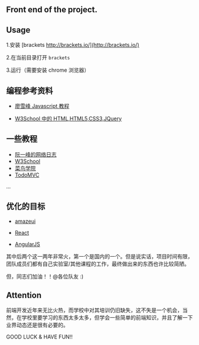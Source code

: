 ## Front end of the project.


## Usage

1.安装 [brackets http://brackets.io/](http://brackets.io/)

2.在当前目录打开 `brackets`

3.运行（需要安装 chrome 浏览器）


## 编程参考资料

* [廖雪峰 Javascript 教程](http://www.liaoxuefeng.com/wiki/001434446689867b27157e896e74d51a89c25cc8b43bdb3000)

* [W3School 中的 HTML,HTML5,CSS3,JQuery](http://www.w3school.com.cn/index.html)

## 一些教程

* [阮一峰的网络日志](http://www.ruanyifeng.com/blog/archives.html)
* [W3School](http://www.w3school.com.cn/index.html)
* [菜鸟学院](http://www.runoob.com/)
* [TodoMVC](http://todomvc.com/)

...



## 优化的目标
  
* [amazeui](http://amazeui.org/) 

* [React](https://facebook.github.io/react/)

* [AngularJS](http://www.runoob.com/angularjs/angularjs-tutorial.html)

其中后两个这一两年非常火，第一个是国内的一个。但是说实话，项目时间有限，团队成员们都有自己实验室/其他课程的工作，最终做出来的东西也许比较简陋。

但，同志们加油！！@各位队友 :)


## Attention

前端开发近年来无比火热，而学校中对其培训仍旧缺失，这不失是一个机会，当然，在学校里要学习的东西太多太多，但学会一些简单的前端知识，并且了解一下业界动态还是很有必要的。

GOOD LUCK & HAVE FUN!!